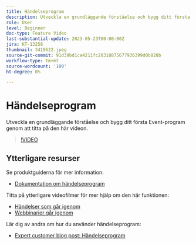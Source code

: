 ```yaml
---
title: Händelseprogram
description: Utveckla en grundläggande förståelse och bygg ditt första Event-program.
role: User
level: Beginner
doc-type: Feature Video
last-substantial-update: 2023-05-23T00:00:00Z
jira: KT-13258
thumbnail: 3419622.jpeg
source-git-commit: 91d39bd1ca4211fc20318875677936399d0b828b
workflow-type: tm+mt
source-wordcount: '109'
ht-degree: 0%

---
```



# Händelseprogram

Utveckla en grundläggande förståelse och bygg ditt första Event-program genom att titta på den här videon.

>[!VIDEO](https://video.tv.adobe.com/v/3419622/?learn=on)

## Ytterligare resurser

Se produktguiderna för mer information:

* [Dokumentation om händelseprogram](https://experienceleague.adobe.com/docs/marketo/using/product-docs/demand-generation/events/understanding-events/understanding-event-programs.html?lang=en)

Titta på ytterligare videofilmer för mer hjälp om den här funktionen:
* [Händelser som går igenom](https://experienceleague.adobe.com/docs/marketo-learn/tutorials/events/events-watch.html?lang=en)
* [Webbinarier går igenom](https://experienceleague.adobe.com/docs/marketo-learn/tutorials/events/webinar-watch.html?lang=en)

Lär dig av andra om hur du använder händelseprogram:
* [Expert customer blog post: Händelseprogram](https://nation.marketo.com/t5/product-blogs/marketo-success-series-event-programs/ba-p/299191)

